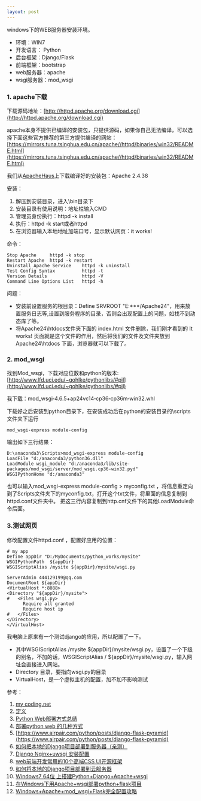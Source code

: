 ```yaml
---
layout: post
---
```


windows下的WEB服务器安装环境。

+ 环境：WIN7
+ 开发语言： Python
+ 后台框架：Django/Flask
+ 前端框架：bootstrap
+ web服务器：apache
+ wsgi服务器：mod_wsgi

### 1. apache下载
下载源码地址：[http://httpd.apache.org/download.cgi](http://httpd.apache.org/download.cgi)

apache本身不提供已编译的安装包，只提供源码，如果你自己无法编译，可以选择下面这些官方推荐的第三方提供编译的网站：[https://mirrors.tuna.tsinghua.edu.cn/apache//httpd/binaries/win32/README.html](https://mirrors.tuna.tsinghua.edu.cn/apache//httpd/binaries/win32/README.html)

我们从[ApacheHaus](https://www.apachehaus.com/cgi-bin/download.plx)上下载编译好的安装包：Apache 2.4.38

安装：

1. 解压到安装目录，进入\bin目录下
2. 安装目录有使用说明：地址栏输入CMD
3. 管理员身份执行：httpd -k install
4. 执行：httpd -k start或者httpd
5. 在浏览器输入本地地址加端口号，显示默认网页：it works!

命令：

	Stop Apache	 	httpd -k stop
	Restart Apache	httpd -k restart
	Uninstall Apache Service	httpd -k uninstall
	Test Config Syntax			httpd -t
	Version Details				httpd -V
	Command Line Options List	httpd -h

问题：

+ 安装前设置服务的根目录：Define SRVROOT "E:***/Apache24"，用来放置服务日志等,设置到服务程序的目录，否则会出现配置上的问题，如找不到动态库了等。
+ 将Apache24\htdocs文件夹下面的 index.html 文件删除，我们刚才看到的 It works! 页面就是这个文件的作用，然后将我们的文件及文件夹放到 Apache24\htdocs 下面，浏览器就可以下载了。

### 2. mod_wsgi

找到Mod_wsgi，下载对应位数和python的版本:
[http://www.lfd.uci.edu/~gohlke/pythonlibs/#pil](http://www.lfd.uci.edu/~gohlke/pythonlibs/#pil)

我下载：mod_wsgi‑4.6.5+ap24vc14‑cp36‑cp36m‑win32.whl

下载好之后安装到python目录下，在安装成功后在python的安装目录的\scripts文件夹下运行

	mod_wsgi-express module-config
输出如下三行结果：

	D:\anaconda3\Scripts>mod_wsgi-express module-config
	LoadFile "d:/anaconda3/python36.dll"
	LoadModule wsgi_module "d:/anaconda3/lib/site-packages/mod_wsgi/server/mod_wsgi.cp36-win32.pyd"
	WSGIPythonHome "d:/anaconda3"

也可以输入mod_wsgi-express module-config > myconfig.txt ，将信息重定向到了Scripts文件夹下的myconfig.txt，打开这个txt文件，将里面的信息复制到httpd.conf文件夹中。
把这三行内容复制到http.cnf文件下的其他LoadModule命令后面。

### 3.测试网页

修改配置文件httpd.conf ，配置好应用的位置：
	
	# my app
	Define appDir "D:/MyDocuments/python_works/mysite"
	WSGIPythonPath  ${appDir}
	WSGIScriptAlias /mysite ${appDir}/mysite/wsgi.py
	
	ServerAdmin 444129199@qq.com   
	DocumentRoot ${appDir} 
	<VirtualHost *:8088>
	<Directory "${appDir}/mysite">
	#	<Files wsgi.py>   
		  Require all granted
		  Require host ip
	#	</Files> 
	</Directory>  
	</VirtualHost>  

我电脑上原来有一个测试django的应用，所以配置了一下。

+ 其中WSGIScriptAlias /mysite ${appDir}/mysite/wsgi.py，设置了一个下级的别名，不加的话，WSGIScriptAlias / ${appDir}/mysite/wsgi.py，输入网址会直接进入网站。
+ Directory 目录，要指向wsgi.py的目录
+ VirtualHost，是一个虚拟主机的配置，加不加不影响测试






参考：

1. [my coding.net](http://zhwa3232.coding.me/baibingqianlan.github.io/)
2. [定义]({{site.baseurl}}/assets/2018-10-16/3.bmp)
3. [Python Web部署方式总结](https://www.cnblogs.com/titanjf/p/python-web-deploy.html)
4. [部署python web 的几种方式](https://www.cnblogs.com/xiaopai501/p/3303086.html)
5. [https://www.airpair.com/python/posts/django-flask-pyramid](https://www.airpair.com/python/posts/django-flask-pyramid)
6. [如何把本地的Django项目部署到服务器（亲测）](https://blog.csdn.net/qq_30501975/article/details/80423547)
7. [Django Nginx+uwsgi 安装配置](http://www.runoob.com/django/django-nginx-uwsgi.html)
10. [web前端开发常用的10个高端CSS UI开源框架](https://www.cnblogs.com/good10001/p/4708580.html)
11. [如何将本地的Django项目部署到云服务器](https://blog.csdn.net/qq_30501975/article/details/80423547)
12. [Windows7 64位 上搭建Python+Django+Apache+wsgi](https://www.jianshu.com/p/528aa5327174)
13. [在Windows下用Apache+wsgi部署python+flask项目](https://blog.csdn.net/sunroyi666/article/details/82454523)
14. [Windows+Apache+mod_wsgi+Flask完全配置攻略](https://www.jianshu.com/p/0aa1c7097976)